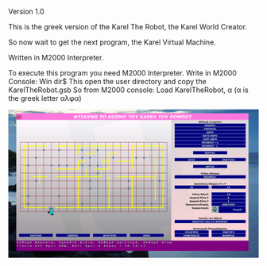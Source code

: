 Version 1.0

This is the greek version of the Karel The Robot, the Karel World Creator. 

So now wait to get the next program, the Karel Virtual Machine.

Written in M2000 Interpreter.

To execute this program you need M2000 Interpreter.
Write in M2000 Console:
Win dir$
This open the user directory and copy the KarelTheRobot.gsb
So from M2000 console:
Load KarelTheRobot, α
(α is the greek letter αλφα)


<img src="screenshoot2.png" alt="screenshoot1" style="zoom:50%;" />
